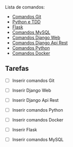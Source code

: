 Lista de comandos:

- [Comandos Git](comandos_git.md)
- [Python e TDD](Python_TDD/documentacao_python_TDD.md)
- [Flask](Flask/Flask_Criando_um_webapp/documentacao_Flask_webapp.md)
- [Comandos MySQL](MySQL/comandos_MySQL.md)
- [Comandos Django Web]()
- [Comandos Django Api Rest]()
- [Comandos Python]()
- [Comandos Docker]()


## Tarefas

- [ ] Inserir comandos Git
- [ ] Inserir Django Web 
- [ ] Inserir Django Api Rest 
- [ ] Inserir comandos Python
- [ ] Inserir comandos Docker
- [ ] Inserir Flask
- [ ] Inserir comandos MySQL

